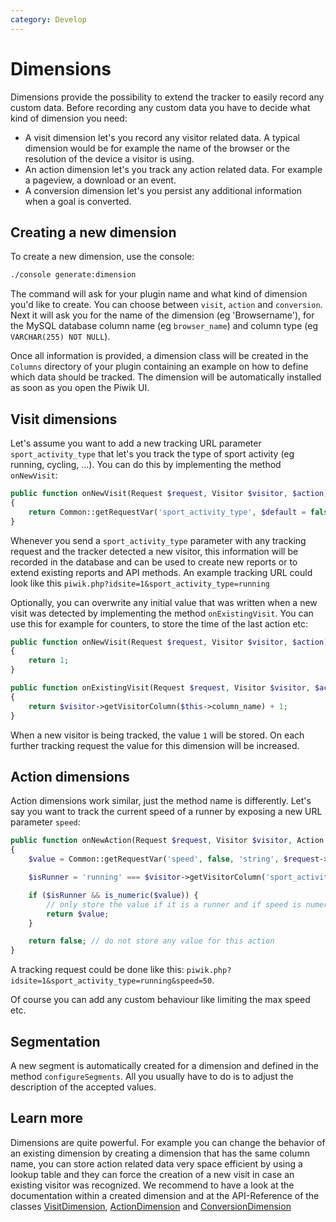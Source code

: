 ```yaml
---
category: Develop
---
```

# Dimensions

Dimensions provide the possibility to extend the tracker to easily record any custom data. Before recording any custom data you have to decide what kind of dimension you need:

* A visit dimension let's you record any visitor related data. A typical dimension would be for example the name of the browser or the resolution of the device a visitor is using.
* An action dimension let's you track any action related data. For example a pageview, a download or an event.
* A conversion dimension let's you persist any additional information when a goal is converted.

## Creating a new dimension

To create a new dimension, use the console:

```bash
./console generate:dimension
```

The command will ask for your plugin name and what kind of dimension you'd like to create. You can choose between `visit`, `action` and `conversion`. Next it will ask you for the name of the dimension (eg 'Browsername'), for the MySQL database column name (eg `browser_name`) and column type (eg `VARCHAR(255) NOT NULL`).

Once all information is provided, a dimension class will be created in the `Columns` directory of your plugin containing an example on how to define which data should be tracked. The dimension will be automatically installed as soon as you open the Piwik UI.

## Visit dimensions

Let's assume you want to add a new tracking URL parameter `sport_activity_type` that let's you track the type of sport activity (eg running, cycling, ...). You can do this by implementing the method `onNewVisit`:

```php
public function onNewVisit(Request $request, Visitor $visitor, $action)
{
	return Common::getRequestVar('sport_activity_type', $default = false, 'string', $request->getParams());
}
```

Whenever you send a `sport_activity_type` parameter with any tracking request and the tracker detected a new visitor, this information will be recorded in the database and can be used to create new reports or to extend existing reports and API methods. An example tracking URL could look like this `piwik.php?idsite=1&sport_activity_type=running`

Optionally, you can overwrite any initial value that was written when a new visit was detected by implementing the method `onExistingVisit`. You can use this for example for counters, to store the time of the last action etc:

```php
public function onNewVisit(Request $request, Visitor $visitor, $action)
{
    return 1;
}

public function onExistingVisit(Request $request, Visitor $visitor, $action)
{
    return $visitor->getVisitorColumn($this->column_name) + 1;
}
```

When a new visitor is being tracked, the value `1` will be stored. On each further tracking request the value for this dimension will be increased.


## Action dimensions

Action dimensions work similar, just the method name is differently. Let's say you want to track the current speed of a runner by exposing a new URL parameter `speed`:

```php
public function onNewAction(Request $request, Visitor $visitor, Action $action)
{
    $value = Common::getRequestVar('speed', false, 'string', $request->getParams());

    $isRunner = 'running' === $visitor->getVisitorColumn('sport_activity_type');

    if ($isRunner && is_numeric($value)) {
        // only store the value if it is a runner and if speed is numeric
        return $value;
    }

    return false; // do not store any value for this action
}
```

A tracking request could be done like this: `piwik.php?idsite=1&sport_activity_type=running&speed=50`.

Of course you can add any custom behaviour like limiting the max speed etc.


## Segmentation
A new segment is automatically created for a dimension and defined in the method `configureSegments`. All you usually have to do is to adjust the description of the accepted values.

## Learn more
Dimensions are quite powerful. For example you can change the behavior of an existing dimension by creating a dimension that has the same column name, you can store action related data very space efficient by using a lookup table and they can force the creation of a new visit in case an existing visitor was recognized. We recommend to have a look at the documentation within a created dimension and at the API-Reference of the classes [VisitDimension](/api-reference/Piwik/Plugin/Dimension/VisitDimension), [ActionDimension](/api-reference/Piwik/Plugin/Dimension/ActionDimension) and [ConversionDimension](/api-reference/Piwik/Plugin/Dimension/ConversionDimension)
